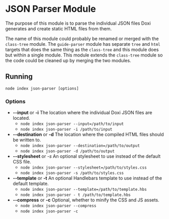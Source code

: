 JSON Parser Module
===

The purpose of this module is to parse the individual JSON files Doxi generates and create static
HTML files from them.

The name of this module could probably be renamed or merged with the `class-tree` module. The `guide-parser`
module has separate `tree` and `html` targets that does the same thing as the `class-tree` and this module does
but within a single module. This module extends the `class-tree` module so the code could be cleaned up by
merging the two modules.

## Running

    node index json-parser [options]

### Options
 - **--input** or **-i** The location where the individual Doxi JSON files are located.
    - `node index json-parser --input=/path/to/input`
    - `node index json-parser -i /path/to/input`
 - **--destination** or **-d** The location where the compiled HTML files should be written to.
    - `node index json-parser --destination=/path/to/output`
    - `node index json-parser -d /path/to/output`
 - **--stylesheet** or *-s* An optional stylesheet to use instead of the default CSS file.
    - `node index json-parser --stylesheet=/path/to/styles.css`
    - `node index json-parser -s /path/to/styles.css`
 - **--template** or **-t** An optional Handlebars template to use instead of the default template.
    - `node index json-parser --template=/path/to/template.hbs`
    - `node index json-parser - t /path/to/template.hbs`
 - **--compress** or **-c** Optional, whether to minify the CSS and JS assets.
    - `node index json-parser --compress`
    - `node index json-parser -c`
